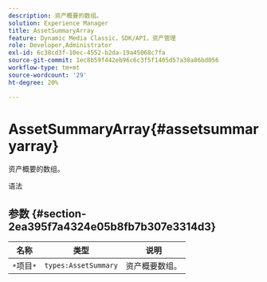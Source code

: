 ```yaml
---
description: 资产概要的数组。
solution: Experience Manager
title: AssetSummaryArray
feature: Dynamic Media Classic，SDK/API，资产管理
role: Developer,Administrator
exl-id: 6c38cd3f-10ec-4552-b2da-19a45068c7fa
source-git-commit: 1ec8b59f442eb96c6c3f5f1405d57a38a86bd056
workflow-type: tm+mt
source-wordcount: '29'
ht-degree: 20%

---
```


# AssetSummaryArray{#assetsummaryarray}

资产概要的数组。

语法

## 参数 {#section-2ea395f7a4324e05b8fb7b307e3314d3}

| 名称 | 类型 | 说明 |
|---|---|---|
| `*`项目`*` | `types:AssetSummary` | 资产概要数组。 |
